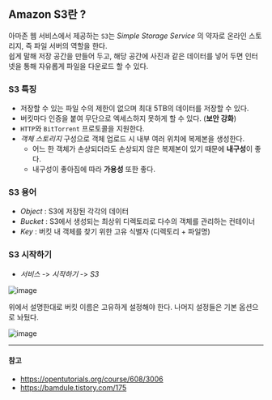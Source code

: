 ## Amazon S3란 ?
아마존 웹 서비스에서 제공하는 `S3`는 *Simple Storage Service* 의 약자로 온라인 스토리지, 즉 파일 서버의 역할을 한다.  
쉽게 말해 저장 공간을 만들어 두고, 해당 공간에 사진과 같은 데이터를 넣어 두면 인터넷을 통해 자유롭게 파일을 다운로드 할 수 있다.

### S3 특징
- 저장할 수 있는 파일 수의 제한이 없으며 최대 5TB의 데이터를 저장할 수 있다.
- 버킷마다 인증을 붙여 무단으로 엑세스하지 못하게 할 수 있다. (**보안 강화**)
- `HTTP`와 `BitTorrent` 프로토콜을 지원한다.
- *객체 스토리지* 구성으로 객체 업로드 시 내부 여러 위치에 복제본을 생성한다.
    - 어느 한 객체가 손상되더라도 손상되지 않은 복제본이 있기 때문에 **내구성**이 좋다.
    - 내구성이 좋아짐에 따라 **가용성** 또한 좋다.

### S3 용어
- *Object* : S3에 저장된 각각의 데이터
- *Bucket* : S3에서 생성되는 최상위 디렉토리로 다수의 객체를 관리하는 컨테이너
- *Key* : 버킷 내 객체를 찾기 위한 고유 식별자 (디렉토리 + 파일명)

### S3 시작하기
- *서비스* -> *시작하기* -> *S3*

![image](https://user-images.githubusercontent.com/46131688/105960495-a4373180-60c0-11eb-8c4b-ea0d9c570c6c.png)

위에서 설명한대로 버킷 이름은 고유하게 설정해야 한다. 나머지 설정들은 기본 옵션으로 놔뒀다.

![image](https://user-images.githubusercontent.com/46131688/105960703-f11b0800-60c0-11eb-9b31-e0a8e89c525b.png)

---

#### 참고
- https://opentutorials.org/course/608/3006
- https://bamdule.tistory.com/175

